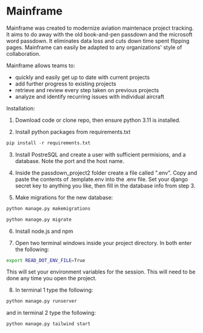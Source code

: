 # Mainframe

Mainframe was created to modernize aviation maintenace project tracking. It aims to do away with the old book-and-pen passdown and the microsoft word passdown.
It eliminates data loss and cuts down time spent flipping pages. Mainframe can easily be adapted to any organizations' style of collaboration.

Mainframe allows teams to:
- quickly and easily get up to date with current projects
- add further progress to existing projects
- retrieve and review every step taken on previous projects
- analyze and identify recurring issues with individual aircraft

Installation:

1. Download code or clone repo, then ensure python 3.11 is installed.

2. Install python packages from requirements.txt
```Python
pip install -r requirements.txt
```
3. Install PostreSQL and create a user with sufficient permisions, and a database. Note the port and the host name.

4. Inside the passdown_project2 folder create a file called ".env". Copy and paste the contents of .template.env into the .env file.
   Set your django secret key to anything you like, then fill in the database info from step 3.

5. Make migrations for the new database:
```Python
python manage.py makemigrations

python manage.py migrate
```
6. Install node.js and npm

7. Open two terminal windows inside your project directory. In both enter the following:

```Bash
export READ_DOT_ENV_FILE=True
```
This will set your environment variables for the session. This will need to be done any time you open the project.

8. In terminal 1 type the following:
```Python
python manage.py runserver
```
and in terminal 2 type the following:

```Python
python manage.py tailwind start
```